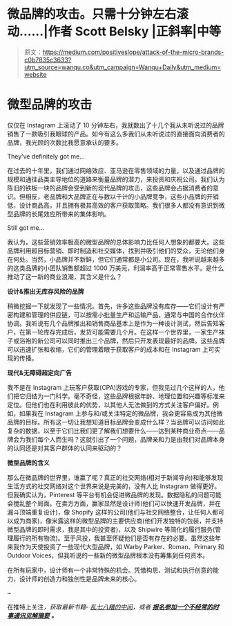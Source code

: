 # 微品牌的攻击。只需十分钟左右滚动……|作者 Scott Belsky |正斜率|中等

> 原文：<https://medium.com/positiveslope/attack-of-the-micro-brands-c0b7835c3633?utm_source=wanqu.co&utm_campaign=Wanqu+Daily&utm_medium=website>

# 微型品牌的攻击

仅仅在 Instagram 上滚动了 10 分钟左右，我就数出了十几个我从未听说过的品牌销售了一款吸引我眼球的产品。如今有这么多我们从未听说过的直接面向消费者的品牌，我光顾的次数比我愿意承认的要多。



They’ve definitely got me…



在过去的十年里，我们通过网络效应、亚马逊在零售领域的力量，以及通过品牌的规模和通往品类主导地位的道路来衡量品牌的潜力，来投资和庆祝公司。我们认为陈旧的铁板一块的品牌会受到新的现代品牌的攻击，这些品牌会占据消费者的意识。但相反，老品牌和大品牌正在与数以千计的小品牌竞争，这些小品牌的开销低，设计商品高，并且拥有极其高效的客户获取策略。我们很多人都没有意识到微型品牌的长尾效应所带来的集体影响。



Still got me…



我认为，这些营销效率极高的微型品牌的总体影响力比任何人想象的都要大。这些品牌利用超目标营销、即时制造和社交媒体，找到并吸引他们的受众，无论他们身在何处。当然，小品牌并不新鲜，但它们通常都是小公司。现在，我听说越来越多的这类品牌的小团队销售额超过 1000 万美元，利润率高于正常零售水平。是什么推动了这一新的商业浪潮，其含义是什么？

**设计&推出无库存风险的品牌**

稍微挖掘一下就发现了一些情况。首先，许多这些品牌没有库存——它们设计有严密构建和管理的供应链，可以按需小批量生产和运输产品，通常与中国的合作伙伴协调。我听说有几个品牌推出和销售商品基本上是作为一种设计测试，然后告知客户，在第一轮库存完成后，发货可能需要几个月。在这样一个世界里，一家生产袜子或浴袍的新公司可以同时推出三个品牌，然后只开发表现最好的品牌。这些品牌可以迅速扩张和收缩，它们的管理着眼于获取客户的成本和在 Instagram 上可实现的传播。

**现代&无障碍超定向广告**

我不是在 Instagram 上玩客户获取(CPA)游戏的专家，但我见过几个这样的人，他们把它归结为一门科学。毫不奇怪，这些品牌根据年龄、地理位置和兴趣等标准来定位。但他们也在利用彼此的优势，以其他人无法做到的方式关注客户偏好。例如，如果我在 Instagram 上参与和/或关注特定的微品牌，我会更容易成为其他微品牌的目标。所有这一切让我想知道目标品牌会变成什么样？当品牌可以访问如此复杂的数据，以至于它们比我们更了解我们想要什么——达到某种商业奇点——品牌会为我们每个人而生吗？这就引出了一个问题，品牌亲和力是由我们对品牌本身的认同还是对其客户群体的认同来驱动的？

**微型品牌的含义**

那么在微品牌的世界里，谁赢了呢？真正的社交网络(相对于新闻导向)和能够发现生活方式的社交网络对这个世界来说是完美的，没有人比 Instagram 做得更好。但我确实认为，Pinterest 等平台有机会促进微品牌的发现。数据隐私的问题可能会搅乱整个局面。在卖方方面，赢家显然是设计师(他们可以快速开发品牌，并在漏斗顶端重复设计)，像 Shopify 这样的公司(他们与社交网络整合，让任何人都可以成为商家)，像米露这样的微型品牌的主要供应商(他们开发独特的包装，并支持微型品牌的即时需求，我是其中的投资者)，以及 Shipwire 等简化的履行服务(管理履行的所有物流)。至于风投，我甚至怀疑他们是否有存在的必要。虽然这些年来我作为天使投资了一些现代大型品牌，如 Warby Parker、Roman、Primary 和 Outdoor Voices，但我听说的一些新的微型品牌根本没有筹集到任何资本。

在所有玩家中，设计师有一个非常特殊的机会。凭借构思、测试和执行创意的能力，设计师的创造力和独创性是品牌未来的核心。

~

在推特上关注[](http://twitter.com/scottbelsky)*，获取最新书籍- [乱七八糟的中间](http://www.themessymiddle.com)，或者 [***报名参加一个不经常的时事通讯见解摘要***](http://digest.scottbelsky.com) **。***
